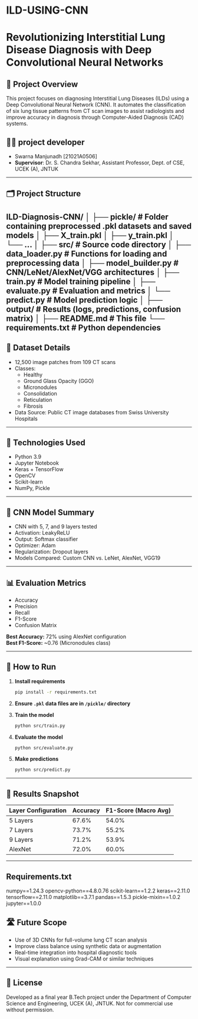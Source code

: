 # ILD-USING-CNN
# Revolutionizing Interstitial Lung Disease Diagnosis with Deep Convolutional Neural Networks

## 📘 Project Overview

This project focuses on diagnosing Interstitial Lung Diseases (ILDs) using a Deep Convolutional Neural Network (CNN). It automates the classification of six lung tissue patterns from CT scan images to assist radiologists and improve accuracy in diagnosis through Computer-Aided Diagnosis (CAD) systems.

## 👨‍🔬 project developer 
- Swarna Manjunadh [21021A0506]  
- **Supervisor**: Dr. S. Chandra Sekhar, Assistant Professor, Dept. of CSE, UCEK (A), JNTUK

---

## 🗂️ Project Structure

ILD-Diagnosis-CNN/
│
├── pickle/ # Folder containing preprocessed .pkl datasets and saved models
│ ├── X_train.pkl
│ ├── y_train.pkl
│ └── ...
│
├── src/ # Source code directory
│ ├── data_loader.py # Functions for loading and preprocessing data
│ ├── model_builder.py # CNN/LeNet/AlexNet/VGG architectures
│ ├── train.py # Model training pipeline
│ ├── evaluate.py # Evaluation and metrics
│ └── predict.py # Model prediction logic
│
├── output/ # Results (logs, predictions, confusion matrix)
│
├── README.md # This file
└── requirements.txt # Python dependencies
---

## 🧪 Dataset Details

- 12,500 image patches from 109 CT scans
- Classes:
  - Healthy
  - Ground Glass Opacity (GGO)
  - Micronodules
  - Consolidation
  - Reticulation
  - Fibrosis
- Data Source: Public CT image databases from Swiss University Hospitals

---

## 🧰 Technologies Used

- Python 3.9
- Jupyter Notebook
- Keras + TensorFlow
- OpenCV
- Scikit-learn
- NumPy, Pickle

---

## 🧠 CNN Model Summary

- CNN with 5, 7, and 9 layers tested
- Activation: LeakyReLU
- Output: Softmax classifier
- Optimizer: Adam
- Regularization: Dropout layers
- Models Compared: Custom CNN vs. LeNet, AlexNet, VGG19

---

## 📊 Evaluation Metrics

- Accuracy
- Precision
- Recall
- F1-Score
- Confusion Matrix

**Best Accuracy:** 72% using AlexNet configuration  
**Best F1-Score:** ~0.76 (Micronodules class)

---

## 🚀 How to Run

1. **Install requirements**
   ```bash
   pip install -r requirements.txt
   ```

2. **Ensure `.pkl` data files are in `/pickle/` directory**

3. **Train the model**
   ```bash
   python src/train.py
   ```

4. **Evaluate the model**
   ```bash
   python src/evaluate.py
   ```

5. **Make predictions**
   ```bash
   python src/predict.py
   ```

---

## 🔬 Results Snapshot

| Layer Configuration | Accuracy | F1-Score (Macro Avg) |
|---------------------|----------|-----------------------|
| 5 Layers            | 67.6%    | 54.0%                |
| 7 Layers            | 73.7%    | 55.2%                |
| 9 Layers            | 71.2%    | 53.9%                |
| AlexNet             | 72.0%    | 60.0%                |


---
## Requirements.txt
numpy==1.24.3
opencv-python==4.8.0.76
scikit-learn==1.2.2
keras==2.11.0
tensorflow==2.11.0
matplotlib==3.7.1
pandas==1.5.3
pickle-mixin==1.0.2
jupyter==1.0.0


## 🛣️ Future Scope

- Use of 3D CNNs for full-volume lung CT scan analysis
- Improve class balance using synthetic data or augmentation
- Real-time integration into hospital diagnostic tools
- Visual explanation using Grad-CAM or similar techniques

---

## 📄 License

Developed as a final year B.Tech project under the Department of Computer Science and Engineering, UCEK (A), JNTUK. Not for commercial use without permission.


